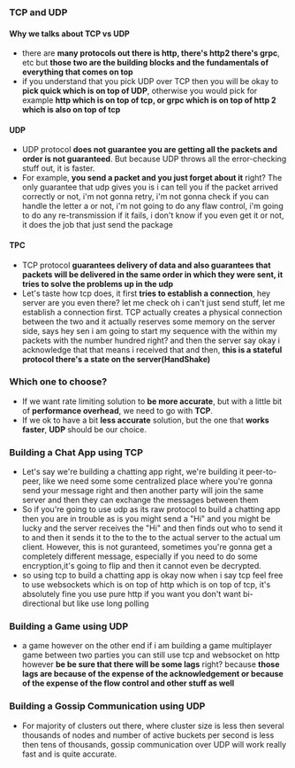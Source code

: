 ### TCP and UDP
#### Why we talks about TCP vs UDP
- there are **many protocols out there is http, there's http2 there's grpc**, etc but **those two are the building blocks and the fundamentals of everything that comes on top**
- if you understand that you pick UDP over TCP then you will be okay to **pick quick which is on top of UDP**, otherwise you would pick for example **http which is on top of tcp, or grpc which is on top of http 2 which is also on top of tcp**
#### UDP
- UDP protocol **does not guarantee you are getting all the packets and order is not guaranteed**. But because UDP throws all the error-checking stuff out, it is faster.
- For example, **you send a packet and you just forget about it** right? The only guarantee that udp gives you is i can tell you if the packet arrived correctly or not, i'm not gonna retry,  i'm not gonna check if you can handle the letter a or not, i'm not going to do any flaw control, i'm going to do any re-transmission if it fails, i don't know if you even get it or not, it does the job that just send the package
#### TPC
- TCP protocol **guarantees delivery of data and also guarantees that packets will be delivered in the same order in which they were sent, it tries to solve the problems up in the udp**
- Let's taste how tcp does, it first **tries to establish a connection**, hey server are you even there? let me check oh i can't just send stuff, let me establish a connection first. TCP actually creates a physical connection between the two and it actually reserves some memory on the server side, says hey sen i am going to start my sequence with the within my packets with the number hundred right? and then the server say okay i acknowledge that that means i received that and then, **this is a stateful protocol there's a state on the server(HandShake)**
### Which one to choose?
- If we want rate limiting solution to **be more accurate**, but with a little bit of **performance overhead**, we need to go with **TCP**.
- If we ok to have a bit **less accurate** solution, but the one that **works faster**, **UDP** should be our choice.
### Building a Chat App using TCP
- Let's say we're building a chatting app right, we're building it peer-to-peer, like we need some some centralized place
where you're gonna send your message right and then another party will join the same server and then they can exchange
the messages between them
- So if you're going to use udp as its raw protocol to build a chatting app then you are in trouble as is you might send a "Hi" and you might be lucky and the server receives the "Hi" and then finds out who to send it to and then it sends it to the to the to the actual server to the actual um client. However, this is not guranteed, sometimes  you're gonna get a
completely different message, especially if you need to do some encryption,it's going to flip and then it cannot even be decrypted.
- so using tcp to build a chatting app is okay now when i say tcp feel free to use websockets which is on top of http which is on top of tcp, it's absolutely fine you use pure http if you want you don't want bi-directional but like use long polling
### Building a Game using UDP
- a game however on the other end if i am building a game multiplayer game between two parties you can still use tcp and websocket on http however **be be sure that there will be some lags** right? because **those lags are because of the expense of the acknowledgement or because of the expense of the flow control and other stuff as well**
### Building a Gossip Communication using UDP
- For majority of clusters out there, where cluster size is less then several thousands of nodes and number of active buckets per second is less then tens of thousands, gossip communication over UDP will work really fast and is quite accurate.
<!--stackedit_data:
eyJoaXN0b3J5IjpbLTEzNDcwOTU5MCwtNjQ0NDYyNjAyLDE3Mj
MzNjY5NF19
-->